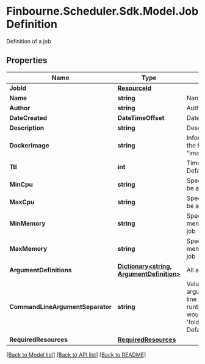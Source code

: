 # Finbourne.Scheduler.Sdk.Model.JobDefinition
Definition of a job

## Properties

Name | Type | Description | Notes
------------ | ------------- | ------------- | -------------
**JobId** | [**ResourceId**](ResourceId.md) |  | 
**Name** | **string** | Name of the job | [optional] 
**Author** | **string** | Author of the job | [optional] 
**DateCreated** | **DateTimeOffset** | Date when job was created | [optional] 
**Description** | **string** | Description of this job | [optional] 
**DockerImage** | **string** | Information about the docker image in the format “image_source/image_name:image_tag” | [optional] 
**Ttl** | **int** | Time To Live of the job run in seconds  Defaults to 5 minutes(300) | [optional] 
**MinCpu** | **string** | Specifies  minimum number of CPUs to be allocated for the job  Default to 2 | [optional] 
**MaxCpu** | **string** | Specifies  maximum number of CPUs to be allocated for the job | [optional] 
**MinMemory** | **string** | Specifies the minimum amount of memory (in GiB) to be allocated for the job | [optional] 
**MaxMemory** | **string** | Specifies the maximum amount of memory (in GiB) to be allocated for the job | [optional] 
**ArgumentDefinitions** | [**Dictionary&lt;string, ArgumentDefinition&gt;**](ArgumentDefinition.md) | All arguments for this job to run | [optional] 
**CommandLineArgumentSeparator** | **string** | Value to separate command line arguments  e.g : If a job has a command line argument named &#39;folder&#39; and the runtime value is &#39;s3://path&#39; then this  would be supplied to the command as &#39;folder{separatorValue}s3://path&#39;  Default to a space | [optional] 
**RequiredResources** | [**RequiredResources**](RequiredResources.md) |  | [optional] 

[[Back to Model list]](../README.md#documentation-for-models) [[Back to API list]](../README.md#documentation-for-api-endpoints) [[Back to README]](../README.md)

